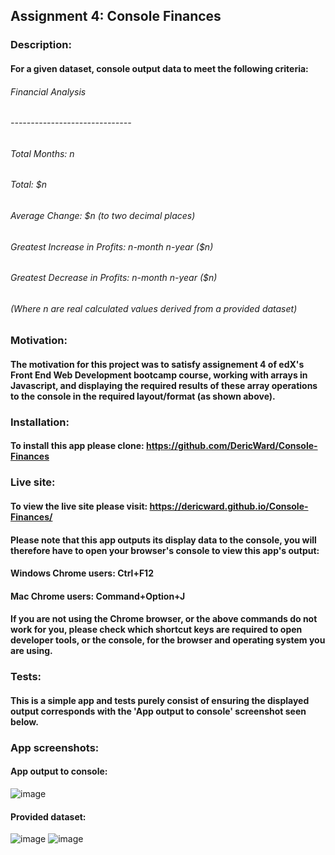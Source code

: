 ## Assignment 4: Console Finances
### Description: 
#### For a given dataset, console output data to meet the following criteria:
###### Financial Analysis
###### ------------------------------
###### Total Months: n
###### Total: $n
###### Average Change: $n (to two decimal places)
###### Greatest Increase in Profits: n-month n-year ($n)
###### Greatest Decrease in Profits: n-month n-year ($n)
###### (Where n are real calculated values derived from a provided dataset)
### Motivation:
#### The motivation for this project was to satisfy assignement 4 of edX's Front End Web Development bootcamp course, working with arrays in Javascript, and displaying the required results of these array operations to the console in the required layout/format (as shown above).
### Installation:
#### To install this app please clone: https://github.com/DericWard/Console-Finances
### Live site:
#### To view the live site please visit: https://dericward.github.io/Console-Finances/
#### Please note that this app outputs its display data to the console, you will therefore have to open your browser's console to view this app's output:
#### Windows Chrome users: Ctrl+F12
#### Mac Chrome users: Command+Option+J
#### If you are not using the Chrome browser, or the above commands do not work for you, please check which shortcut keys are required to open developer tools, or the console, for the browser and operating system you are using.
### Tests:
#### This is a simple app and tests purely consist of ensuring the displayed output corresponds with the 'App output to console' screenshot seen below.
### App screenshots:
#### App output to console:
![image](https://user-images.githubusercontent.com/50495939/211399631-874a6cdc-dda4-406d-883d-5c55bd242119.png)
#### Provided dataset:
![image](https://user-images.githubusercontent.com/50495939/211388203-63c5da4c-cb9b-47f8-8b92-1fc733416f28.png)
![image](https://user-images.githubusercontent.com/50495939/211388323-76c2ffdb-bf66-4e51-8275-30c263075535.png)




